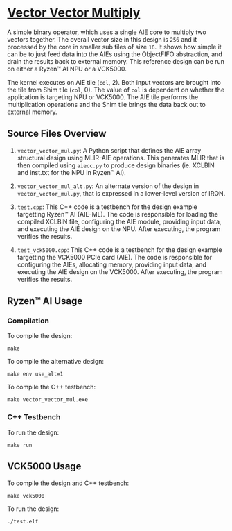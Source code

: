 <!---//===- README.md --------------------------*- Markdown -*-===//
//
// This file is licensed under the Apache License v2.0 with LLVM Exceptions.
// See https://llvm.org/LICENSE.txt for license information.
// SPDX-License-Identifier: Apache-2.0 WITH LLVM-exception
//
// Copyright (C) 2022, Advanced Micro Devices, Inc.
// 
//===----------------------------------------------------------------------===//-->

# <ins>Vector Vector Multiply</ins>

A simple binary operator, which uses a single AIE core to multiply two vectors together.  The overall vector size in this design is `256` and it processed by the core in smaller sub tiles of size `16`.  It shows how simple it can be to just feed data into the AIEs using the ObjectFIFO abstraction, and drain the results back to external memory.  This reference design can be run on either a Ryzen™ AI NPU or a VCK5000. 

The kernel executes on AIE tile (`col`, 2). Both input vectors are brought into the tile from Shim tile (`col`, 0). The value of `col` is dependent on whether the application is targeting NPU or VCK5000. The AIE tile performs the multiplication operations and the Shim tile brings the data back out to external memory.

## Source Files Overview

1. `vector_vector_mul.py`: A Python script that defines the AIE array structural design using MLIR-AIE operations. This generates MLIR that is then compiled using `aiecc.py` to produce design binaries (ie. XCLBIN and inst.txt for the NPU in Ryzen™ AI). 

1. `vector_vector_mul_alt.py`: An alternate version of the design in `vector_vector_mul.py`, that is expressed in a lower-level version of IRON.

1. `test.cpp`: This C++ code is a testbench for the design example targetting Ryzen™ AI (AIE-ML). The code is responsible for loading the compiled XCLBIN file, configuring the AIE module, providing input data, and executing the AIE design on the NPU. After executing, the program verifies the results.

1. `test_vck5000.cpp`: This C++ code is a testbench for the design example targetting the VCK5000 PCIe card (AIE). The code is responsible for configuring the AIEs, allocating memory, providing input data, and executing the AIE design on the VCK5000. After executing, the program verifies the results.

## Ryzen™ AI Usage

### Compilation

To compile the design:
```shell
make
```

To compile the alternative design:
```shell
make env use_alt=1
```

To compile the C++ testbench:
```shell
make vector_vector_mul.exe
```

### C++ Testbench

To run the design:

```shell
make run
```

## VCK5000 Usage

To compile the design and C++ testbench:

```shell
make vck5000
```

To run the design:

```shell
./test.elf
```

